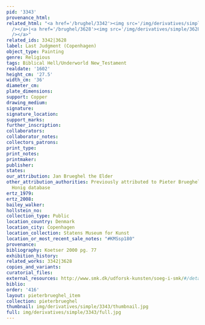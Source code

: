 ```yaml
---
pid: '3343'
provenance_html: 
related_html: "<a href='/brughel/3342'><img src='/img/derivatives/simple/3342/thumbnail.jpg'
  /></a>|<a href='/brughel/3628'><img src='/img/derivatives/simple/3628/thumbnail.jpg'
  /></a>"
related_ids: 3342|3628
label: Last Judgment (Copenhagen)
object_type: Painting
genre: Religious
tags: Biblical Hell/Underworld New_Testament
realdate: '1602'
height_cm: '27.5'
width_cm: '36'
diameter_cm: 
plate_dimensions: 
support: Copper
drawing_medium: 
signature: 
signature_location: 
support_marks: 
further_inscription: 
collaborators: 
collaborator_notes: 
collectors_patrons: 
print_type: 
print_notes: 
printmaker: 
publisher: 
states: 
our_attribution: Jan Brueghel the Elder
other_attribution_authorities: Previously attributed to Pieter Brueghel the Younger,
  Honig database
ertz_1979: 
ertz_2008: 
bailey_walker: 
hollstein_no: 
collection_type: Public
location_country: Denmark
location_city: Copenhagen
location_collection: Statens Museum for Kunst
location_or_most_recent_sale_notes: "#KMSsp180"
provenance: 
bibliography: Koetser 2000 pg. 77
exhibition_history: 
related_works: 3342|3628
copies_and_variants: 
curatorial_files: 
external_resources: http://www.smk.dk/udforsk-kunsten/soeg-i-smk/#/detail/KMSsp180
biblio: 
order: '416'
layout: pieterbrueghel_item
collection: pieterbrueghel
thumbnail: img/derivatives/simple/3343/thumbnail.jpg
full: img/derivatives/simple/3343/full.jpg
---
```

